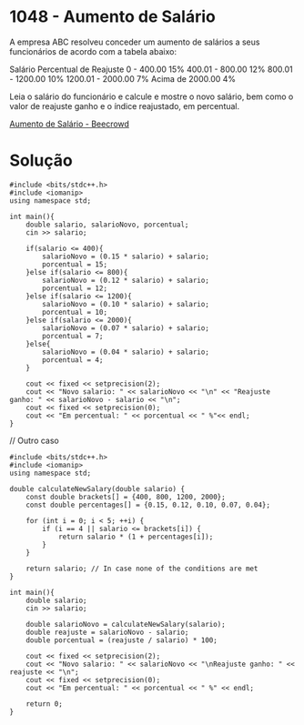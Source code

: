 # 1048 - Aumento de Salário

A empresa ABC resolveu conceder um aumento de salários a seus funcionários de acordo com a tabela abaixo:

Salário	Percentual de Reajuste
0 - 400.00          15%
400.01 - 800.00     12%
800.01 - 1200.00    10%
1200.01 - 2000.00   7%
Acima de 2000.00    4%

Leia o salário do funcionário e calcule e mostre o novo salário, bem como o valor de reajuste ganho e o índice reajustado, em percentual.

[Aumento de Salário - Beecrowd](https://www.beecrowd.com.br/judge/pt/problems/view/1048)

# Solução

```
#include <bits/stdc++.h>
#include <iomanip>
using namespace std;

int main(){
    double salario, salarioNovo, porcentual;
    cin >> salario;
    
    if(salario <= 400){
        salarioNovo = (0.15 * salario) + salario;
        porcentual = 15;
    }else if(salario <= 800){
        salarioNovo = (0.12 * salario) + salario;
        porcentual = 12;
    }else if(salario <= 1200){
        salarioNovo = (0.10 * salario) + salario;
        porcentual = 10;
    }else if(salario <= 2000){
        salarioNovo = (0.07 * salario) + salario;
        porcentual = 7;
    }else{
        salarioNovo = (0.04 * salario) + salario;
        porcentual = 4;
    }
        
    cout << fixed << setprecision(2);
    cout << "Novo salario: " << salarioNovo << "\n" << "Reajuste ganho: " << salarioNovo - salario << "\n";
    cout << fixed << setprecision(0);
    cout << "Em percentual: " << porcentual << " %"<< endl;
}
```

// Outro caso
```
#include <bits/stdc++.h>
#include <iomanip>
using namespace std;

double calculateNewSalary(double salario) {
    const double brackets[] = {400, 800, 1200, 2000};
    const double percentages[] = {0.15, 0.12, 0.10, 0.07, 0.04};

    for (int i = 0; i < 5; ++i) {
        if (i == 4 || salario <= brackets[i]) {
            return salario * (1 + percentages[i]);
        }
    }

    return salario; // In case none of the conditions are met
}

int main(){
    double salario;
    cin >> salario;

    double salarioNovo = calculateNewSalary(salario);
    double reajuste = salarioNovo - salario;
    double porcentual = (reajuste / salario) * 100;

    cout << fixed << setprecision(2);
    cout << "Novo salario: " << salarioNovo << "\nReajuste ganho: " << reajuste << "\n";
    cout << fixed << setprecision(0);
    cout << "Em percentual: " << porcentual << " %" << endl;

    return 0;
}
```